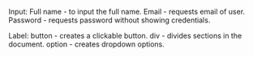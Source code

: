 Input:
Full name - to input the full name.
Email - requests email of user.
Password - requests password without showing credentials.

Label:
button - creates a clickable button.
div - divides sections in the document.
option - creates dropdown options.

